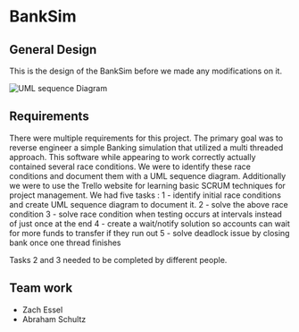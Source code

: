 # BankSim

## General Design 

This is the design of the BankSim before we made any modifications on it. 

![UML sequence Diagram](https://github.com/3296Spring2020/banksim-multithreading-02-schultz-essel-teameffort/raw/master/BankSim.png)

## Requirements
There were multiple requirements for this project. The primary goal was to reverse engineer a simple Banking simulation that utilized 
a multi threaded approach. This software while appearing to work correctly actually contained several race conditions. We were to identify these race conditions and document them with a UML sequence diagram. Additionally we were to use the Trello website for learning basic SCRUM techniques for project management. 
We had five tasks :
1 - identify initial race conditions and create UML sequence diagram to document it.
2 - solve the above race condition
3 - solve race condition when testing occurs at intervals instead of just once at the end
4 - create a wait/notify solution so accounts can wait for more funds to transfer if they run out
5 - solve deadlock issue by closing bank once one thread finishes

Tasks 2 and 3 needed to be completed by different people. 
## Team work

- Zach Essel 
- Abraham Schultz

